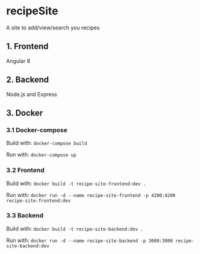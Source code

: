 # recipeSite

A site to add/view/search you recipes

## 1. Frontend

Angular 8

## 2. Backend

Node.js and Express

## 3. Docker

### 3.1 Docker-compose

Build with: `docker-compose build`

Run with: `docker-compose up`

### 3.2 Frontend

Build with: `docker build -t recipe-site-frontend:dev .`

Run with: `docker run -d --name recipe-site-frontend -p 4200:4200 recipe-site-frontend:dev`

### 3.3 Backend

Build with: `docker build -t recipe-site-backend:dev .`

Run with: `docker run -d --name recipe-site-backend -p 3000:3000 recipe-site-backend:dev`
